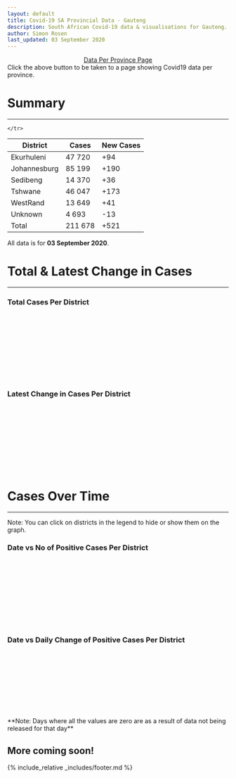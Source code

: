 ```yaml
---
layout: default
title: Covid-19 SA Provincial Data - Gauteng
description: South African Covid-19 data & visualisations for Gauteng. <br>Contains data for confirmed cases, tests, recoveries, deaths & active cases.
author: Simon Rosen
last_updated: 03 September 2020
---
```

<center><a href="/provinces" class="btn alt_btn_col">Data Per Province Page</a></center> 
Click the above button to be taken to a page showing Covid19 data per province. 

# Summary
___

<table>
<thead>
	<tr class="header">
		<th>District</th>
		<th>Cases</th>
		<th>New Cases</th>

	</tr>
</thead>
<tbody>
	<tr>
		<td class="index" markdown="span">Ekurhuleni</td>
		<td  markdown="span">47 720</td>
		<td  markdown="span">+94</td>
	</tr>
	<tr>
		<td class="index" markdown="span">Johannesburg</td>
		<td  markdown="span">85 199</td>
		<td  markdown="span">+190</td>
	</tr>
	<tr>
		<td class="index" markdown="span">Sedibeng</td>
		<td  markdown="span">14 370</td>
		<td  markdown="span">+36</td>
	</tr>
	<tr>
		<td class="index" markdown="span">Tshwane</td>
		<td  markdown="span">46 047</td>
		<td  markdown="span">+173</td>
	</tr>
	<tr>
		<td class="index" markdown="span">WestRand</td>
		<td  markdown="span">13 649</td>
		<td  markdown="span">+41</td>
	</tr>
	<tr>
		<td class="index" markdown="span">Unknown</td>
		<td  markdown="span">4 693</td>
		<td  markdown="span">-13</td>
	</tr>
	<tr>
		<td class="index total" markdown="span">Total</td>
		<td class="total" markdown="span">211 678</td>
		<td class="total" markdown="span">+521</td>
	</tr>
</tbody>
</table>

All data is for **03 September 2020**.

# Total & Latest Change in Cases

___

### Total Cases Per District
<div class="iframeDiv" align="center">
    <iframe class="lazy pieChart" data-src="tot_cases_per_district_gp.html" scrolling="no" frameborder="0"></iframe>
</div>

### Latest Change in Cases Per District
<div class="iframeDiv" align="center">
    <iframe class="lazy pieChart" data-src="latest_change_cases_per_district_gp.html" scrolling="no" frameborder="0"></iframe>
</div>

# Cases Over Time

___
Note: You can click on districts in the legend to hide or show them on the graph.
### Date vs No of Positive Cases Per District
<div class="iframeDiv" align="center">
    <iframe class="lazy" data-src="date_vs_cases_per_district_gp.html" scrolling="no" frameborder="0"></iframe>
</div>

### Date vs Daily Change of Positive Cases Per District
<div class="iframeDiv" align="center">
    <iframe class="lazy" data-src="date_vs_daily_cases_per_district_gp.html" scrolling="no" frameborder="0"></iframe>
</div>
**Note: Days where all the values are zero are as a result of data not being released for that day**

## More coming soon!

{% include_relative _includes/footer.md %}